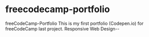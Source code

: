 # freecodecamp-portfolio
freeCodeCamp-Portfolio
This is my first portfolio (Codepen.io) for freeCodeCamp last project.
Responsive Web Design--

